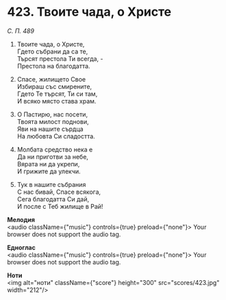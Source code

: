 # 423. Твоите чада, о Христе  

*С. П. 489*  

1. Твоите чада, о Христе,  
Гдето събрани да са те,  
Търсят престола Ти всегда, -  
Престола на благодатта.  

2. Спасе, жилището Свое  
Избираш със смирените,  
Гдето Те търсят, Ти си там,  
И всяко място става храм.  

3. О Пастирю, нас посети,  
Твоята милост поднови,  
Яви на нашите сърдца  
На любовта Си сладостта.  

4. Молбата средство нека е  
Да ни приготви за небе,  
Вярата ни да укрепи,  
И грижите да улекчи.  

5. Тук в нашите събрания  
С нас бивай, Спасе всякога,  
Сега благодатта Си дай,  
И после с Теб жилище в Рай!  

__Мелодия__  
<audio className={"music"} controls={true} preload={"none"}><source src="mp3/423.mp3" type="audio/mpeg"/>
Your browser does not support the audio tag.
</audio>  

__Едноглас__  
<audio className={"music"} controls={true} preload={"none"}><source src="transp/423.mp3" type="audio/mpeg"/>
Your browser does not support the audio tag.
</audio>  

__Ноти__  
<img alt="ноти" className={"score"} height="300" src="scores/423.jpg" width="212"/>
